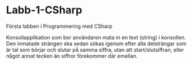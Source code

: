 # Labb-1-CSharp
Första labben i Programmering med CSharp

Konsollapplikation som ber användaren mata in en text (string) i konsollen.
Den inmatade strängen ska sedan sökas igenom efter alla delsträngar som är tal som börjar
och slutar på samma siffra, utan att start/slutsiffran, eller något annat tecken än
siffror förekommer där emellan.
